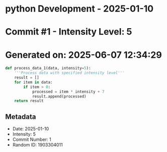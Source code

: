 ﻿# python Development - 2025-01-10
# Commit #1 - Intensity Level: 5
# Generated on: 2025-06-07 12:34:29
```python
def process_data_1(data, intensity=5):
    '''Process data with specified intensity level'''
    result = []
    for item in data:
        if item > 0:
            processed = item * intensity + 7
            result.append(processed)
    return result
```
## Metadata
- Date: 2025-01-10
- Intensity: 5
- Commit Number: 1
- Random ID: 1903304011
